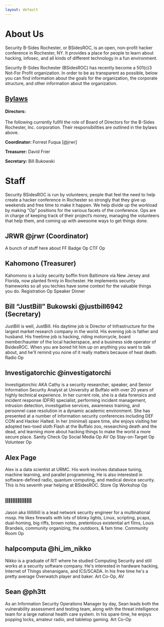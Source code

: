 ```yaml
---
layout: default
---
```

# About Us

Security B-Sides Rochester, or BSidesROC, is an open, non-profit hacker conference in Rochester, NY. It provides a place for people to learn about hacking, infosec, and all kinds of different technology in a fun environment.

Security B-Sides Rochester (BSidesROC) has recently become a 501(&#x0063;)3 Not-For Profit organization. In order to be as transparent as possible, below you can find information about the goals for the organization, the corporate structure, and other information about the organization.

## [Bylaws](https://docs.google.com/document/d/1O3WdOIBZkW2LS4vU25udph1amSMv9_QLQBbpmYysfRc/edit?usp=sharing)

#### Directors:

The following currently fullfil the role of Board of Directors for the B-Sides Rochester, Inc. corporation. Their responsibilities are outlined in the bylaws above.

**Coordinator:** Forrest Fuqua [@jrwr]

**Treasurer:** David Frier

**Secretary:** Bill Bukowski

# Staff

Security BSidesROC is run by volunteers; people that feel the need to help create a hacker conference in Rochester so strongly that they give up weekends and free time to make it happen.
We help divide up the workload by making “Op” positions for the various facets of the conference. Ops are in charge of keeping track of their project’s money, managing the volunteers that help them, and coming up with awesome ways to get things done.

## JRWR @jrwr (Coordinator)
A bunch of stuff here about FF
Badge Op
CTF Op

## Kahomono (Treasurer)
Kahomono is a lucky security boffin from Baltimore via New Jersey and Florida, now planted firmly in Rochester.  He implements security frameworks so all you techies have some context for the valuable things you do.
Registration Op
Speaker Dinner

## Bill “JustBill” Bukowski @justbill6942 (Secretary)
JustBill is well, JustBill.  His daytime job is Director of Infrastructure for the largest market research company in the world.  His evening job is father and husband.  His freetime job is hacking, riding motorcycle, board member/haunter of the local hackerspace, and a business side operator of BsidesROC.  When you are bored hit him up on anything you want to talk about, and he'll remind you none of it really matters because of heat death.
Radio Op

## Investigatorchic @investigatorchi
Investigatorchic AKA Cathy is a security researcher, speaker, and Senior Information Security Analyst at University at Buffalo with over 20 years of highly technical experience. In her current role, she is a data forensics and incident response (DFIR) specialist, performing incident management, intrusion detection, investigative services, awareness training, and personnel case resolution in a dynamic academic environment. She has presented at a number of information security conferences including DEF CON and Hacker Halted. In her (minimal) spare time, she enjoys visiting her adopted two-toed sloth Flash at the Buffalo zoo, researching death and the dead, and learning more about hacking things to make the world a more secure place.
Sanity Check Op
Social Media Op
AV Op
Stay-on-Target Op
Volunteer Op

## Alex Page
Alex is a data scientist at URMC. His work involves database tuning, machine learning, and parallel programming, He is also interested in software-defined radio, quantum computing, and medical device security.  This is his seventh year helping at BSidesROC.
Store Op
Workshop Op

## IllIIIllIIllllI
Jason aka lilillilliill is a lead network security engineer for a multinational mssp. He likes firewalls with lots of blinky lights, Linux, scripting, pcaps, dual-homing, big riffs, brown notes, pretentious existential art films, Louis Brandeis, community organizing, the outdoors, & fam time.
Community Room Op

## halpcomputa @hi_im_nikko
Nikko is a graduate of RIT where he studied Computing Security and still works at a security software company. He's interested in hardware hacking, Internet of Things shenanigans, and ICS/SCADA. In his free time he's a pretty average Overwatch player and baker.
Art Co-Op, AV

## Sean @ph3tt
As an Information Security Operations Manager by day, Sean leads both the vulnerability assessment and testing team, along with the threat intelligence team for a large national health care system. In his spare time, he enjoys popping locks, amateur radio, and tabletop gaming.
Art Co-Op
